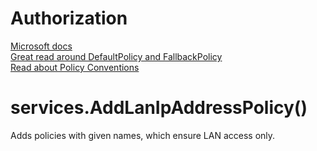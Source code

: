 ﻿# Authorization

<a href=https://docs.microsoft.com/en-us/aspnet/core/security/authorization/policies>Microsoft docs</a><br/>
<a href=https://scottsauber.com/2020/01/20/globally-require-authenticated-users-by-default-using-fallback-policies-in-asp-net-core/>Great read around DefaultPolicy and FallbackPolicy</a><br/>
<a href=https://andrewlock.net/setting-global-authorization-policies-using-the-defaultpolicy-and-the-fallbackpolicy-in-aspnet-core-3/>Read about Policy Conventions</a><br/>


<h1>services.AddLanIpAddressPolicy()</h1>
<p>Adds policies with given names, which ensure LAN access only.</p>